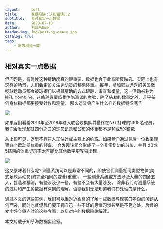 ```yaml
---
layout:     post
title:      数据陷阱：认知错误2.2
subtitle:   相对真实一点数据
date:       2020-07-10
author:     刘政永Dmer
header-img: img/post-bg-dmers.jpg
catalog: true
tags:
    - 听取树蛙一篇
---
```

## 相对真实一点数据

但问题是，有时候这种精确度真的很重要，数据也会于此有所反映的。实际上也有这样的场景，人们会更加关注运动员的精确体重。 每年，参加职业选秀的美国橄榄球运动员都会被球探们以极其精确的方式跟踪、审查和衡量，这一活动被称为NFL Combine。这些球员要经受体能测试的考验，除了头发的数量之外，几乎任何身体指标都要接受计数和测量。 那么这又会产生什么样的数据特征呢？

![]({{site.baseurl}}/img/post-bg-rw7.jpg)

如果我们看看2013年至2018年进入联合收集队并最终在NFL打球的1305名球员， 我们会发现超过四分之三的球员记录和公布的体重都不是10或5的倍数

从上图可见，这里不存在人工估计或主观上的约取。如果我们通过最后一位数来观察各个运动员体重的频率， 会发现该组合形成了一个非常均匀的分布，并且以0或5结束的体重记录不太可能比其他数字更容易出现。

![]({{site.baseurl}}/img/post-bg-rw8.jpg)

这又意味着什么呢? 测量系统可以是非常不同的，即使它们测量相同类型物体(美式足球运动员)的完全相同的变量(重量)。 一些测量系统或方法涉及大量的四舍五入，捏造和猜测，有些涉及少一些，有些不会有大量涉及。 除非我们对测量系统的过程和产生的数据有深刻的理解，否则我们无法知道我们在处理的是什么。

通过本文的这些实例，我们可以相对近距离的了解一些数据与现实的差距的问题从何而来，同时也督促我们要正视自己一些不好的思维习惯甚至是不足之处，后续的文字将会重点讨论这些方面，以及对应的数据陷阱解读。

本文转载于知乎海数据实验室。
